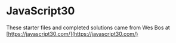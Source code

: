 # JavaScript30

These starter files and completed solutions came from Wes Bos at [https://javascript30.com/](https://javascript30.com/)
